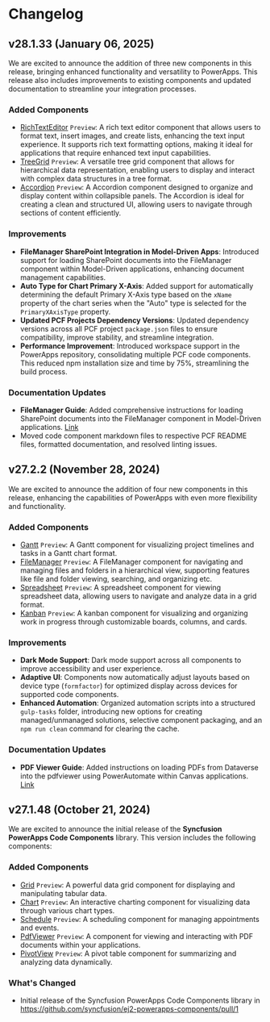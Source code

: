# Changelog

## v28.1.33 (January 06, 2025)

We are excited to announce the addition of three new components in this release, bringing enhanced functionality and versatility to PowerApps. This release also includes improvements to existing components and updated documentation to streamline your integration processes.

### Added Components

- [RichTextEditor](components/richtexteditor) `Preview`: A rich text editor component that allows users to format text, insert images, and create lists, enhancing the text input experience. It supports rich text formatting options, making it ideal for applications that require enhanced text input capabilities.
- [TreeGrid](components/treegrid) `Preview`: A versatile tree grid component that allows for hierarchical data representation, enabling users to display and interact with complex data structures in a tree format.
- [Accordion](components/accordion) `Preview`: A Accordion component designed to organize and display content within collapsible panels. The Accordion is ideal for creating a clean and structured UI, allowing users to navigate through sections of content efficiently.

### Improvements

- **FileManager SharePoint Integration in Model-Driven Apps**: Introduced support for loading SharePoint documents into the FileManager component within Model-Driven applications, enhancing document management capabilities.
- **Auto Type for Chart Primary X-Axis**: Added support for automatically determining the default Primary X-Axis type based on the `xName` property of the chart series when the "Auto" type is selected for the `PrimaryXAxisType` property.
- **Updated PCF Projects Dependency Versions**: Updated dependency versions across all PCF project `package.json` files to ensure compatibility, improve stability, and streamline integration.
- **Performance Improvement**: Introduced workspace support in the PowerApps repository, consolidating multiple PCF code components. This reduced npm installation size and time by 75%, streamlining the build process.

### Documentation Updates

- **FileManager Guide**: Added comprehensive instructions for loading SharePoint documents into the FileManager component in Model-Driven applications. [Link](./docs/filemanager/how-to-load-sharepoint-document-in-filemanager.md)
- Moved code component markdown files to respective PCF README files, formatted documentation, and resolved linting issues.

## v27.2.2 (November 28, 2024)

We are excited to announce the addition of four new components in this release, enhancing the capabilities of PowerApps with even more flexibility and functionality.

### Added Components

- [Gantt](components/gantt) `Preview`: A Gantt component for visualizing project timelines and tasks in a Gantt chart format.
- [FileManager](components/filemanager) `Preview`: A FileManager component for navigating and managing files and folders in a hierarchical view, supporting features like file and folder viewing, searching, and organizing etc.
- [Spreadsheet](components/spreadsheet) `Preview`: A spreadsheet component for viewing spreadsheet data, allowing users to navigate and analyze data in a grid format.
- [Kanban](components/kanban) `Preview`: A kanban component for visualizing and organizing work in progress through customizable boards, columns, and cards.

### Improvements

- **Dark Mode Support**: Dark mode support across all components to improve accessibility and user experience.
- **Adaptive UI**: Components now automatically adjust layouts based on device type (`formfactor`) for optimized display across devices for supported code components.
- **Enhanced Automation**: Organized automation scripts into a structured `gulp-tasks` folder, introducing new options for creating managed/unmanaged solutions, selective component packaging, and an `npm run clean` command for clearing the cache.

### Documentation Updates

- **PDF Viewer Guide**: Added instructions on loading PDFs from Dataverse into the pdfviewer using PowerAutomate within Canvas applications. [Link](./docs/pdfviewer/how-to-load-dataverse-file-in-pdfviewer.md)

## v27.1.48 (October 21, 2024)

We are excited to announce the initial release of the **Syncfusion PowerApps Code Components** library. This version includes the following components:

### Added Components

- [Grid](components/grids) `Preview`:  A powerful data grid component for displaying and manipulating tabular data.
- [Chart](components/charts) `Preview`: An interactive charting component for visualizing data through various chart types.
- [Schedule](components/schedule) `Preview`: A scheduling component for managing appointments and events.
- [PdfViewer](components/pdfviewer) `Preview`: A component for viewing and interacting with PDF documents within your applications.
- [PivotView](components/pivotview) `Preview`: A pivot table component for summarizing and analyzing data dynamically.

### What's Changed

- Initial release of the Syncfusion PowerApps Code Components library in <https://github.com/syncfusion/ej2-powerapps-components/pull/1>
